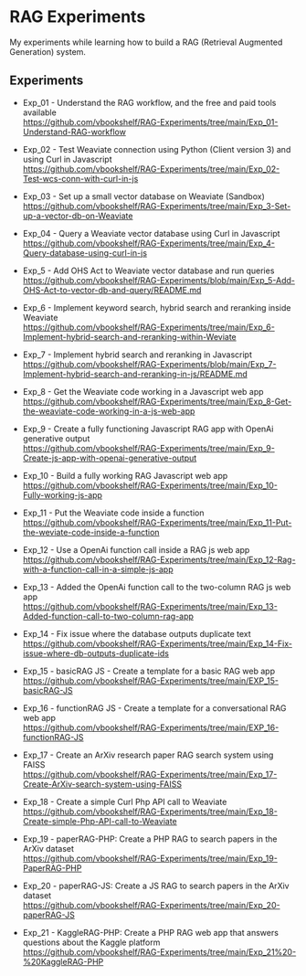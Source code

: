 # RAG Experiments
My experiments while learning how to build a RAG (Retrieval Augmented Generation) system.
<br>

## Experiments

- Exp_01 - Understand the RAG workflow, and the free and paid tools available<br>
https://github.com/vbookshelf/RAG-Experiments/tree/main/Exp_01-Understand-RAG-workflow

- Exp_02 - Test Weaviate connection using Python (Client version 3) and using Curl in Javascript<br>
https://github.com/vbookshelf/RAG-Experiments/tree/main/Exp_02-Test-wcs-conn-with-curl-in-js

- Exp_03 - Set up a small vector database on Weaviate (Sandbox)<br>
https://github.com/vbookshelf/RAG-Experiments/tree/main/Exp_3-Set-up-a-vector-db-on-Weaviate

- Exp_04 - Query a Weaviate vector database using Curl in Javascript<br>
https://github.com/vbookshelf/RAG-Experiments/tree/main/Exp_4-Query-database-using-curl-in-js

- Exp_5 - Add OHS Act to Weaviate vector database and run queries<br>
https://github.com/vbookshelf/RAG-Experiments/blob/main/Exp_5-Add-OHS-Act-to-vector-db-and-query/README.md

- Exp_6 - Implement keyword search, hybrid search and reranking inside Weaviate<br>
https://github.com/vbookshelf/RAG-Experiments/tree/main/Exp_6-Implement-hybrid-search-and-reranking-within-Weviate

- Exp_7 - Implement hybrid search and reranking in Javascript<br>
https://github.com/vbookshelf/RAG-Experiments/blob/main/Exp_7-Implement-hybrid-search-and-reranking-in-js/README.md

- Exp_8 - Get the Weaviate code working in a Javascript web app<br>
https://github.com/vbookshelf/RAG-Experiments/tree/main/Exp_8-Get-the-weaviate-code-working-in-a-js-web-app

- Exp_9 - Create a fully functioning Javascript RAG app with OpenAi generative output<br>
https://github.com/vbookshelf/RAG-Experiments/tree/main/Exp_9-Create-js-app-with-openai-generative-output

- Exp_10 - Build a fully working RAG Javascript web app<br>
https://github.com/vbookshelf/RAG-Experiments/tree/main/Exp_10-Fully-working-js-app

- Exp_11 - Put the Weaviate code inside a function<br>
https://github.com/vbookshelf/RAG-Experiments/tree/main/Exp_11-Put-the-weviate-code-inside-a-function

- Exp_12 - Use a OpenAi function call inside a RAG js web app<br>
https://github.com/vbookshelf/RAG-Experiments/tree/main/Exp_12-Rag-with-a-function-call-in-a-simple-js-app

- Exp_13 - Added the OpenAi function call to the two-column RAG js web app<br>
https://github.com/vbookshelf/RAG-Experiments/tree/main/Exp_13-Added-function-call-to-two-column-rag-app

- Exp_14 - Fix issue where the database outputs duplicate text<br>
https://github.com/vbookshelf/RAG-Experiments/tree/main/Exp_14-Fix-issue-where-db-outputs-duplicate-ids

- Exp_15 - basicRAG JS - Create a template for a basic RAG web app<br>
https://github.com/vbookshelf/RAG-Experiments/tree/main/EXP_15-basicRAG-JS

- Exp_16 - functionRAG JS - Create a template for a conversational RAG web app<br>
https://github.com/vbookshelf/RAG-Experiments/tree/main/EXP_16-functionRAG-JS

- Exp_17 - Create an ArXiv research paper RAG search system using FAISS<br>
https://github.com/vbookshelf/RAG-Experiments/tree/main/Exp_17-Create-ArXiv-search-system-using-FAISS

- Exp_18 - Create a simple Curl Php API call to Weaviate<br>
https://github.com/vbookshelf/RAG-Experiments/tree/main/Exp_18-Create-simple-Php-API-call-to-Weaviate

- Exp_19 - paperRAG-PHP: Create a PHP RAG to search papers in the ArXiv dataset<br>
https://github.com/vbookshelf/RAG-Experiments/tree/main/Exp_19-PaperRAG-PHP

- Exp_20 - paperRAG-JS: Create a JS RAG to search papers in the ArXiv dataset<br>
https://github.com/vbookshelf/RAG-Experiments/tree/main/Exp_20-paperRAG-JS

- Exp_21 - KaggleRAG-PHP: Create a PHP RAG web app that answers questions about the Kaggle platform<br>
https://github.com/vbookshelf/RAG-Experiments/tree/main/Exp_21%20-%20KaggleRAG-PHP



